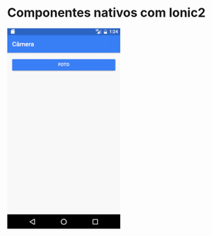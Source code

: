 # Componentes nativos com Ionic2

![alt tag](https://github.com/CesarSuriano/ionic2-native/blob/master/demo.gif)
